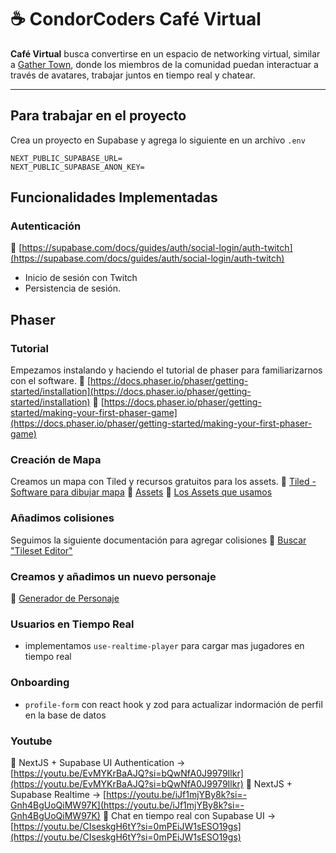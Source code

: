 # ☕ CondorCoders Café Virtual

**Café Virtual** busca convertirse en un espacio de networking virtual, similar a [Gather Town](https://www.gather.town/), donde los miembros de la comunidad puedan interactuar a través de avatares, trabajar juntos en tiempo real y chatear.

---

## Para trabajar en el proyecto

Crea un proyecto en Supabase y agrega lo siguiente en un archivo `.env`

```.env
NEXT_PUBLIC_SUPABASE_URL=
NEXT_PUBLIC_SUPABASE_ANON_KEY=
```

## Funcionalidades Implementadas

### Autenticación

🔗 [https://supabase.com/docs/guides/auth/social-login/auth-twitch](https://supabase.com/docs/guides/auth/social-login/auth-twitch)

- Inicio de sesión con Twitch
- Persistencia de sesión.

## Phaser

### Tutorial

Empezamos instalando y haciendo el tutorial de phaser para familiarizarnos con el software.
🔗 [https://docs.phaser.io/phaser/getting-started/installation](https://docs.phaser.io/phaser/getting-started/installation)
🔗 [https://docs.phaser.io/phaser/getting-started/making-your-first-phaser-game](https://docs.phaser.io/phaser/getting-started/making-your-first-phaser-game)

### Creación de Mapa

Creamos un mapa con Tiled y recursos gratuitos para los assets.
🔗 [Tiled - Software para dibujar mapa](https://www.mapeditor.org/)
🔗 [Assets](https://itch.io/game-assets/tag-top-down)
🔗 [Los Assets que usamos](https://gif-superretroworld.itch.io/interior-pack)

### Añadimos colisiones

Seguimos la siguiente documentación para agregar colisiones
🔗 [Buscar "Tileset Editor"](https://medium.com/@michaelwesthadley/modular-game-worlds-in-phaser-3-tilemaps-1-958fc7e6bbd6)

### Creamos y añadimos un nuevo personaje

🔗 [Generador de Personaje](https://liberatedpixelcup.github.io/Universal-LPC-Spritesheet-Character-Generator/#?body=Body_color_light&head=Human_male_light)

### Usuarios en Tiempo Real

- implementamos `use-realtime-player` para cargar mas jugadores en tiempo real

### Onboarding

- `profile-form` con react hook y zod para actualizar indormación de perfil en la base de datos

### Youtube

🎥 NextJS + Supabase UI Authentication -> [https://youtu.be/EvMYKrBaAJQ?si=bQwNfA0J9979Ilkr](https://youtu.be/EvMYKrBaAJQ?si=bQwNfA0J9979Ilkr)
🎥 NextJS + Supabase Realtime -> [https://youtu.be/iJf1mjYBy8k?si=-Gnh4BgUoQiMW97K](https://youtu.be/iJf1mjYBy8k?si=-Gnh4BgUoQiMW97K)
🎥 Chat en tiempo real con Supabase UI -> [https://youtu.be/CIseskgH6tY?si=0mPEiJW1sESO19gs](https://youtu.be/CIseskgH6tY?si=0mPEiJW1sESO19gs)
